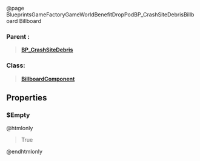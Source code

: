 @page BlueprintsGameFactoryGameWorldBenefitDropPodBP_CrashSiteDebrisBillboard Billboard
### Parent :
<b><a href="_blueprints_game_factory_game_world_benefit_drop_pod_b_p__crash_site_debris.html"><blockquote>BP_CrashSiteDebris</blockquote></a></b>
### Class:
<b><a href="_class_script_billboard_component.html"><blockquote>BillboardComponent</blockquote></a></b>
## Properties
### $Empty
@htmlonly
<blockquote>True</blockquote>
@endhtmlonly

